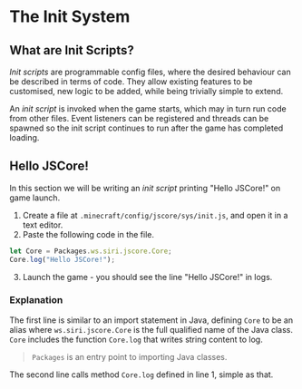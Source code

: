 # The Init System

## What are Init Scripts?

*Init scripts* are programmable config files, where the desired behaviour can be described in terms of code. They allow existing features to be customised, new logic to be added, while being trivially simple to extend.

An *init script* is invoked when the game starts, which may in turn run code from other files. Event listeners can be registered and threads can be spawned so the init script continues to run after the game has completed loading.

## Hello JSCore!

In this section we will be writing an *init script* printing "Hello JSCore!" on game launch.

1. Create a file at `.minecraft/config/jscore/sys/init.js`, and open it in a text editor.
2. Paste the following code in the file.
```js
let Core = Packages.ws.siri.jscore.Core;
Core.log("Hello JSCore!");
```
3. Launch the game - you should see the line "Hello JSCore!" in logs.

### Explanation

The first line is similar to an import statement in Java, defining `Core` to be an alias where `ws.siri.jscore.Core` is the full qualified name of the Java class. `Core` includes the function `Core.log` that writes string content to log.

> `Packages` is an entry point to importing Java classes.

The second line calls method `Core.log` defined in line 1, simple as that.
